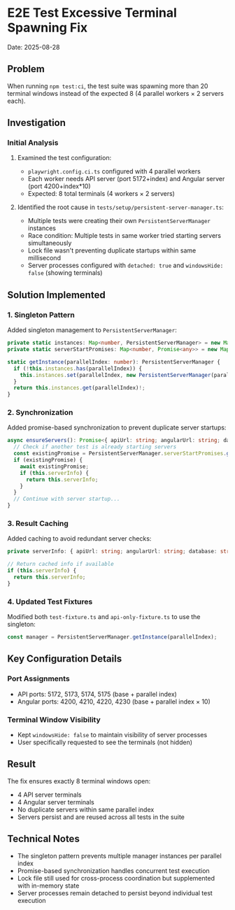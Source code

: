 # E2E Test Excessive Terminal Spawning Fix
Date: 2025-08-28

## Problem
When running `npm test:ci`, the test suite was spawning more than 20 terminal windows instead of the expected 8 (4 parallel workers × 2 servers each).

## Investigation

### Initial Analysis
1. Examined the test configuration:
   - `playwright.config.ci.ts` configured with 4 parallel workers
   - Each worker needs API server (port 5172+index) and Angular server (port 4200+index*10)
   - Expected: 8 total terminals (4 workers × 2 servers)

2. Identified the root cause in `tests/setup/persistent-server-manager.ts`:
   - Multiple tests were creating their own `PersistentServerManager` instances
   - Race condition: Multiple tests in same worker tried starting servers simultaneously
   - Lock file wasn't preventing duplicate startups within same millisecond
   - Server processes configured with `detached: true` and `windowsHide: false` (showing terminals)

## Solution Implemented

### 1. Singleton Pattern
Added singleton management to `PersistentServerManager`:
```typescript
private static instances: Map<number, PersistentServerManager> = new Map();
private static serverStartPromises: Map<number, Promise<any>> = new Map();

static getInstance(parallelIndex: number): PersistentServerManager {
  if (!this.instances.has(parallelIndex)) {
    this.instances.set(parallelIndex, new PersistentServerManager(parallelIndex));
  }
  return this.instances.get(parallelIndex)!;
}
```

### 2. Synchronization
Added promise-based synchronization to prevent duplicate server startups:
```typescript
async ensureServers(): Promise<{ apiUrl: string; angularUrl: string; database: string }> {
  // Check if another test is already starting servers
  const existingPromise = PersistentServerManager.serverStartPromises.get(this.parallelIndex);
  if (existingPromise) {
    await existingPromise;
    if (this.serverInfo) {
      return this.serverInfo;
    }
  }
  // Continue with server startup...
}
```

### 3. Result Caching
Added caching to avoid redundant server checks:
```typescript
private serverInfo: { apiUrl: string; angularUrl: string; database: string } | null = null;

// Return cached info if available
if (this.serverInfo) {
  return this.serverInfo;
}
```

### 4. Updated Test Fixtures
Modified both `test-fixture.ts` and `api-only-fixture.ts` to use the singleton:
```typescript
const manager = PersistentServerManager.getInstance(parallelIndex);
```

## Key Configuration Details

### Port Assignments
- API ports: 5172, 5173, 5174, 5175 (base + parallel index)
- Angular ports: 4200, 4210, 4220, 4230 (base + parallel index × 10)

### Terminal Window Visibility
- Kept `windowsHide: false` to maintain visibility of server processes
- User specifically requested to see the terminals (not hidden)

## Result
The fix ensures exactly 8 terminal windows open:
- 4 API server terminals
- 4 Angular server terminals
- No duplicate servers within same parallel index
- Servers persist and are reused across all tests in the suite

## Technical Notes
- The singleton pattern prevents multiple manager instances per parallel index
- Promise-based synchronization handles concurrent test execution
- Lock file still used for cross-process coordination but supplemented with in-memory state
- Server processes remain detached to persist beyond individual test execution